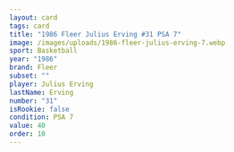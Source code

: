 ```yaml
---
layout: card
tags: card
title: "1986 Fleer Julius Erving #31 PSA 7"
image: /images/uploads/1986-fleer-julius-erving-7.webp
sport: Basketball
year: "1986"
brand: Fleer
subset: ""
player: Julius Erving
lastName: Erving
number: "31"
isRookie: false
condition: PSA 7
value: 40
order: 10
---
```

